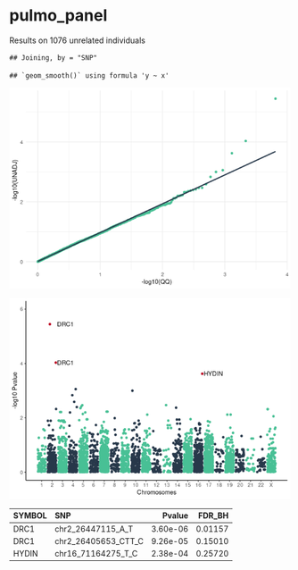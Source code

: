 pulmo\_panel
================

Results on 1076 unrelated individuals

    ## Joining, by = "SNP"

    ## `geom_smooth()` using formula 'y ~ x'

![](logistic_gwas_files/figure-gfm/loading_data-1.png)<!-- -->

![](logistic_gwas_files/figure-gfm/q_manhattan_plot-1.png)<!-- -->

| SYMBOL | SNP                    |   Pvalue | FDR\_BH |
|:-------|:-----------------------|---------:|--------:|
| DRC1   | chr2\_26447115\_A\_T   | 3.60e-06 | 0.01157 |
| DRC1   | chr2\_26405653\_CTT\_C | 9.26e-05 | 0.15010 |
| HYDIN  | chr16\_71164275\_T\_C  | 2.38e-04 | 0.25720 |
